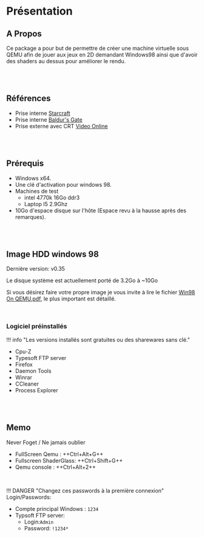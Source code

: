 # Présentation
## A Propos
Ce package a pour but de permettre de créer une machine virtuelle sous QEMU afin de jouer aux jeux en 2D demandant Windows98 ainsi que d'avoir des shaders au dessus pour améliorer le rendu.

<br>
<br>

## Références
- Prise interne [Starcraft](https://www.youtube.com/watch?v=dm5u3c9vgHs)
- Prise interne [Baldur's Gate](https://www.youtube.com/watch?v=uikYgPtidcg)
- Prise externe avec CRT [Video Online](http://www.youtube.com/watch?v=rqZagp_78ZE)

<br>
<br>

## Prérequis
- Windows x64.
- Une clé d'activation pour windows 98.
- Machines de test
    - intel 4770k 16Go ddr3
    - Laptop I5 2.9Ghz
- 10Go d'espace disque sur l'hôte (Espace revu à la hausse après des remarques).

<br>
<br>

## Image HDD windows 98
Dernière version: v0.35

Le disque système est actuellement porté de 3.2Go à ~10Go

Si vous désirez faire votre propre image je vous invite à lire le fichier [Win98 On QEMU.pdf](../../Qemu2D/Win9x%20On%20QEMU%20v0.2.0.pdf), le plus important est détaillé.

<br>

### Logiciel préinstallés
!!! info "Les versions installés sont gratuites ou des sharewares sans clé."

- Cpu-Z  
- Typesoft FTP server
- Firefox
- Daemon Tools
- Winrar
- CCleaner
- Process Explorer



<br>
<br>

## Memo
Never Foget / Ne jamais oublier  
- FullScreen Qemu : ++Ctrl+Alt+G++  
- Fullscreen ShaderGlass: ++Ctrl+Shift+G++  
- Qemu console : ++Ctrl+Alt+2++  

<br>

!!! DANGER  "Changez ces passwords à la première connexion"
Login/Passwords:  
- Compte principal Windows : `1234`  
- Typsoft FTP server:  
  - Login:`Admin`  
  - Password: `!1234*`  

<br>


<br>

